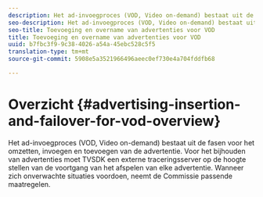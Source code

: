 ```yaml
---
description: Het ad-invoegproces (VOD, Video on-demand) bestaat uit de fasen voor het omzetten, invoegen en toevoegen van de advertentie. Voor het bijhouden van advertenties moet TVSDK een externe traceringsserver op de hoogte stellen van de voortgang van het afspelen van elke advertentie. Wanneer zich onverwachte situaties voordoen, neemt de Commissie passende maatregelen.
seo-description: Het ad-invoegproces (VOD, Video on-demand) bestaat uit de fasen voor het omzetten, invoegen en toevoegen van de advertentie. Voor het bijhouden van advertenties moet TVSDK een externe traceringsserver op de hoogte stellen van de voortgang van het afspelen van elke advertentie. Wanneer zich onverwachte situaties voordoen, neemt de Commissie passende maatregelen.
seo-title: Toevoeging en overname van advertenties voor VOD
title: Toevoeging en overname van advertenties voor VOD
uuid: b7fbc3f9-9c38-4026-a54a-45ebc528c5f5
translation-type: tm+mt
source-git-commit: 5908e5a3521966496aeec0ef730e4a704fddfb68

---
```



# Overzicht {#advertising-insertion-and-failover-for-vod-overview}

Het ad-invoegproces (VOD, Video on-demand) bestaat uit de fasen voor het omzetten, invoegen en toevoegen van de advertentie. Voor het bijhouden van advertenties moet TVSDK een externe traceringsserver op de hoogte stellen van de voortgang van het afspelen van elke advertentie. Wanneer zich onverwachte situaties voordoen, neemt de Commissie passende maatregelen.